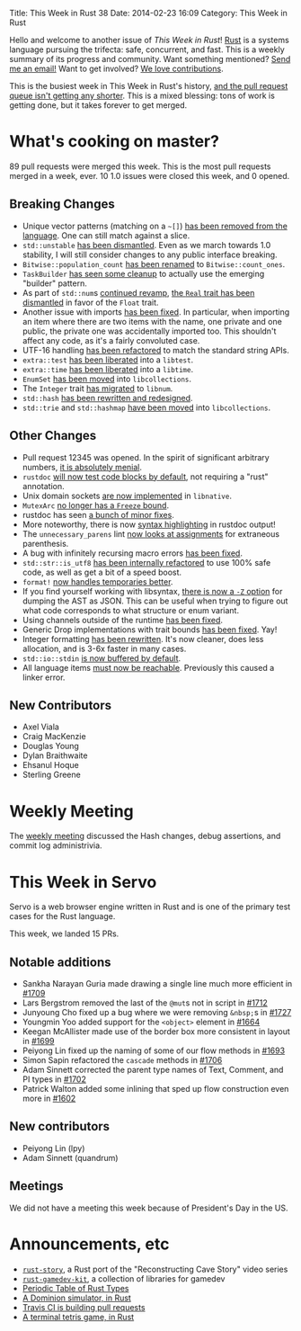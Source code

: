 Title: This Week in Rust 38
Date: 2014-02-23 16:09
Category: This Week in Rust


Hello and welcome to another issue of *This Week in Rust*!
[Rust](http://rust-lang.org) is a systems language pursuing the trifecta:
safe, concurrent, and fast. This is a weekly summary of its progress and
community. Want something mentioned? [Send me an
email!](mailto:corey@octayn.net?subject=This%20Week%20in%20Rust%20Suggestion)
Want to get involved? [We love
contributions](https://github.com/mozilla/rust/wiki/Note-guide-for-new-contributors).

This is the busiest week in This Week in Rust's history, [and the pull request
queue isn't getting any
shorter](http://buildbot.rust-lang.org/bors/bors.html). This is a mixed
blessing: tons of work is getting done, but it takes forever to get merged.

<!-- more -->

# What's cooking on master?

89 pull requests were merged this week. This is the most pull requests merged
in a week, ever. 10 1.0 issues were closed this week, and 0 opened.

## Breaking Changes

- Unique vector patterns (matching on a `~[]`) [has been removed from the
language](https://github.com/mozilla/rust/pull/12244). One can still match
against a slice.
- `std::unstable` [has been
dismantled](https://github.com/mozilla/rust/pull/12311). Even as we march
towards 1.0 stability, I will still consider changes to any public interface
breaking.
- `Bitwise::population_count` [has been
renamed](https://github.com/mozilla/rust/pull/12331) to
`Bitwise::count_ones`.
- `TaskBuilder` [has seen some
cleanup](https://github.com/mozilla/rust/pull/12232) to actually use the
emerging "builder" pattern.
- As part of `std::num`s [continued
revamp](https://github.com/mozilla/rust/issues/10387), [the `Real` trait has
been dismantled](https://github.com/mozilla/rust/pull/12321) in favor of the
`Float` trait.
- Another issue with imports [has been
fixed](https://github.com/mozilla/rust/pull/12245). In particular, when
importing an item where there are two items with the name, one private and one
public, the private one was accidentally imported too. This shouldn't affect
any code, as it's a fairly convoluted case.
- UTF-16 handling [has been
refactored](https://github.com/mozilla/rust/pull/12317) to match the standard
string APIs.
- `extra::test` [has been
liberated](https://github.com/mozilla/rust/pull/12343) into a `libtest`.
- `extra::time` [has been
liberated](https://github.com/mozilla/rust/pull/12411) into a `libtime`.
- `EnumSet` [has been moved](https://github.com/mozilla/rust/pull/12415) into
`libcollections`.
- The `Integer` trait [has
migrated](https://github.com/mozilla/rust/pull/12326) to `libnum`.
- `std::hash` [has been rewritten and
redesigned](https://github.com/mozilla/rust/pull/11863).
- `std::trie` and `std::hashmap` [have been
moved](https://github.com/mozilla/rust/pull/12428) into `libcollections`.

## Other Changes

- Pull request 12345 was opened. In the spirit of significant arbitrary
numbers, [it is absolutely
menial](https://github.com/mozilla/rust/pull/12345).
- `rustdoc` [will now test code blocks by
default](https://github.com/mozilla/rust/pull/12298), not requiring a "rust"
annotation.
- Unix domain sockets [are now
implemented](https://github.com/mozilla/rust/pull/12103) in `libnative`.
- `MutexArc` [no longer has a `Freeze`
bound](https://github.com/mozilla/rust/pull/12336).
- rustdoc has seen [a bunch of minor
fixes](https://github.com/mozilla/rust/pull/12339).
- More noteworthy, there is now [syntax
highlighting](https://github.com/mozilla/rust/pull/12416) in rustdoc output!
- The `unnecessary_parens` lint [now looks at
assignments](https://github.com/mozilla/rust/pull/12366) for extraneous
parenthesis.
- A bug with infinitely recursing macro errors [has been
fixed](https://github.com/mozilla/rust/pull/12370).
- `std::str::is_utf8` [has been internally
refactored](https://github.com/mozilla/rust/pull/12314) to use 100% safe code,
as well as get a bit of a speed boost.
- `format!` [now handles temporaries
better](https://github.com/mozilla/rust/pull/12349).
- If you find yourself working with libsyntax, [there is now a `-Z`
option](https://github.com/mozilla/rust/pull/12387) for dumping the AST as
JSON. This can be useful when trying to figure out what code corresponds to
what structure or enum variant.
- Using channels outside of the runtime [has been
fixed](https://github.com/mozilla/rust/pull/12397).
- Generic Drop implementations with trait bounds [has been
fixed](https://github.com/mozilla/rust/pull/12403). Yay!
- Integer formatting [has been
rewritten](https://github.com/mozilla/rust/pull/12382). It's now cleaner, does
less allocation, and is 3-6x faster in many cases.
- `std::io::stdin` [is now buffered by
default](https://github.com/mozilla/rust/pull/12422).
- All language items [must now be
reachable](https://github.com/mozilla/rust/pull/11603). Previously this caused
a linker error.

## New Contributors

- Axel Viala
- Craig MacKenzie
- Douglas Young
- Dylan Braithwaite
- Ehsanul Hoque
- Sterling Greene

# Weekly Meeting

The [weekly
meeting](https://github.com/mozilla/rust/wiki/Meeting-weekly-2014-02-18)
discussed the Hash changes, debug assertions, and commit log administrivia.

# This Week in Servo
Servo is a web browser engine written in Rust and is one of the primary test
cases for the Rust language.

This week, we landed 15 PRs.

## Notable additions

- Sankha Narayan Guria made drawing a single line much more efficient in
[#1709](https://github.com/mozilla/servo/pull/1709)
- Lars Bergstrom removed the last of the `@mut`s not in script in
[#1712](https://github.com/mozilla/servo/pull/1712)
- Junyoung Cho fixed up a bug where we were removing `&nbsp;`s in
[#1727](https://github.com/mozilla/servo/issues/1727)
- Youngmin Yoo added support for the `<object>` element in
[#1664](https://github.com/mozilla/servo/pull/1664)
- Keegan McAllister made use of the border box more consistent in layout
in [#1699](https://github.com/mozilla/servo/pull/1699)
- Peiyong Lin fixed up the naming of some of our flow methods in
[#1693](https://github.com/mozilla/servo/pull/1693)
- Simon Sapin refactored the `cascade` methods in
[#1706](https://github.com/mozilla/servo/pull/1706)
- Adam Sinnett corrected the parent type names of Text, Comment, and PI
types in [#1702](https://github.com/mozilla/servo/pull/1702)
- Patrick Walton added some inlining that sped up flow construction even
more in [#1602](https://github.com/mozilla/servo/pull/1602)

## New contributors

- Peiyong Lin (lpy)
- Adam Sinnett (quandrum)

## Meetings

We did not have a meeting this week because of President's Day in the US.

# Announcements, etc

- [`rust-story`](https://github.com/drbawb/rust-story), a Rust port of the
"Reconstructing Cave Story" video series
- [`rust-gamedev-kit`](http://www.reddit.com/r/rust/comments/1y69r0/rlanerustgamedevkit/),
a collection of libraries for gamedev
- [Periodic Table of Rust
Types](http://www.reddit.com/r/rust/comments/1yfdzh/the_periodic_table_of_rust_types/)
- [A Dominion simulator, in
Rust](http://www.reddit.com/r/rust/comments/1ykop6/so_i_wrote_a_dominion_simulator_in_rust_though/)
- [Travis CI is building pull
requests](https://mail.mozilla.org/pipermail/rust-dev/2014-February/008763.html)
- [A terminal tetris game, in
Rust](http://www.reddit.com/r/rust/comments/1yr2uz/tetris_game_in_rust/)

